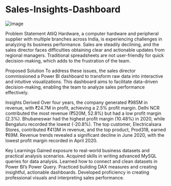 # Sales-Insights-Dashboard

![image](https://github.com/user-attachments/assets/fc68f455-331e-4dde-9af4-2d75da4ffb85)


Problem Statement
AtliQ Hardware, a computer hardware and peripheral supplier with multiple branches across India, is experiencing challenges in analyzing its business performance. Sales are steadily declining, and the sales director faces difficulties obtaining clear and actionable updates from regional managers. Traditional spreadsheets are not user-friendly for quick decision-making, which adds to the frustration of the team.

Proposed Solution
To address these issues, the sales director commissioned a Power BI dashboard to transform raw data into interactive and intuitive visualizations. This dashboard aims to facilitate data-driven decision-making, enabling the team to analyze sales performance effectively.


Insights Derived
Over four years, the company generated ₹985M in revenue, with ₹24.7M in profit, achieving a 2.5% profit margin.
Delhi NCR contributed the most revenue (₹520M, 52.8%) but had a low profit margin (2.3%).
Bhubaneswar had the highest profit margin (10.48%) in 2020, while Bengaluru recorded the lowest (-20.8%).
The top customer, Electricalsara Stores, contributed ₹413M in revenue, and the top product, Prod318, earned ₹69M.
Revenue trends revealed a significant decline in June 2020, with the lowest profit margin recorded in April 2020.


Key Learnings
Gained exposure to real-world business datasets and practical analysis scenarios.
Acquired skills in writing advanced MySQL queries for data analysis.
Learned how to connect and clean datasets in Power BI’s Power Query.
Practiced building DAX measures and creating insightful, actionable dashboards.
Developed proficiency in creating professional visuals and interpreting sales performance.
